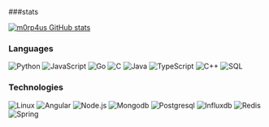 ###stats

[![m0rp4us GitHub stats](https://github-readme-stats.vercel.app/api?username=m0rp4us)](https://github.com/m0rp4us)


### Languages

![Python](https://img.shields.io/badge/-Python-000?&logo=Python)
![JavaScript](https://img.shields.io/badge/-JavaScript-000?&logo=JavaScript)
![Go](https://img.shields.io/badge/-Go-000?&logo=Go)
![C](https://img.shields.io/badge/-C-000?&logo=C)
![Java](https://img.shields.io/badge/-Java-000?&logo=Java&logoColor=007396)
![TypeScript](https://img.shields.io/badge/-TypeScript-000?&logo=TypeScript)
![C++](https://img.shields.io/badge/-C++-000?&logo=c%2b%2b&logoColor=00599C)
![SQL](https://img.shields.io/badge/-SQL-000?&logo=MySQL)


### Technologies

![Linux](https://img.shields.io/badge/-Linux-000?&logo=Linux)
![Angular](https://img.shields.io/badge/-Angular-000?&logo=Angular)
![Node.js](https://img.shields.io/badge/-Node.js-000?&logo=node.js)
![Mongodb](https://img.shields.io/badge/-Mongodb-000?&logo=Mongodb)
![Postgresql](https://img.shields.io/badge/-Postgresql-000?&logo=Postgresql)
![Influxdb](https://img.shields.io/badge/-Influxdb-000?&logo=Influxdb)
![Redis](https://img.shields.io/badge/-Redis-000?&logo=Redis)
![Spring](https://img.shields.io/badge/-Spring-000?&logo=Spring)




